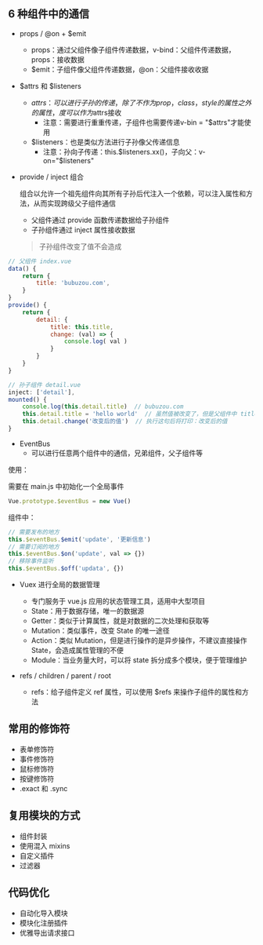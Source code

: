 ## 6 种组件中的通信

- props / @on + $emit
  - props：通过父组件像子组件传递数据，v-bind：父组件传递数据，props：接收数据
  - $emit：子组件像父组件传递数据，@on：父组件接收收据
- $attrs 和 $listeners
  - $attrs：可以进行子孙的传递，除了不作为 prop，class，style 的属性之外的属性，度可以作为$attrs接收
    - 注意：需要进行重重传递，子组件也需要传递v-bin = "$attrs"才能使用
  - $listeners：也是类似方法进行子孙像父传递信息
    - 注意：孙向子传递：this.$listeners.xx()，子向父：v-on="$listeners"

- provide / inject 组合

  组合以允许一个祖先组件向其所有子孙后代注入一个依赖，可以注入属性和方法，从而实现跨级父子组件通信

  - 父组件通过 provide 函数传递数据给子孙组件
  - 子孙组件通过 inject 属性接收数据 

  > 子孙组件改变了值不会造成

```js
// 父组件 index.vue
data() {
    return {
        title: 'bubuzou.com',
    }
}
provide() {
    return {
        detail: {
            title: this.title,
            change: (val) => {
                console.log( val )
            }
        }
    }
}

// 孙子组件 detail.vue
inject: ['detail'],
mounted() {
    console.log(this.detail.title)  // bubuzou.com
    this.detail.title = 'hello world'  // 虽然值被改变了，但是父组件中 title 并不会重新渲染
    this.detail.change('改变后的值')  // 执行这句后将打印：改变后的值 
}

```

- EventBus
  - 可以进行任意两个组件中的通信，兄弟组件，父子组件等

使用：

需要在 main.js 中初始化一个全局事件

```js
Vue.prototype.$eventBus = new Vue()
```

组件中：

```js
// 需要发布的地方
this.$eventBus.$emit('update', '更新信息')
// 需要订阅的地方
this.$eventBus.$on('update', val => {})
// 移除事件监听
this.$eventBus.$off('updata', {})
```

- Vuex 进行全局的数据管理
  - 专门服务于 vue.js 应用的状态管理工具，适用中大型项目
  - State：用于数据存储，唯一的数据源
  - Getter：类似于计算属性，就是对数据的二次处理和获取等
  - Mutation：类似事件，改变 State 的唯一途径
  - Action：类似 Mutation，但是进行操作的是异步操作，不建议直接操作 State，会造成属性管理的不便
  - Module：当业务量大时，可以将 state 拆分成多个模块，便于管理维护

- refs / children / parent / root
  - refs：给子组件定义 ref 属性，可以使用 $refs 来操作子组件的属性和方法

## 常用的修饰符

- 表单修饰符
- 事件修饰符
- 鼠标修饰符
- 按键修饰符
- .exact 和  .sync



## 复用模块的方式

- 组件封装
- 使用混入 mixins
- 自定义插件
- 过滤器 



## 代码优化

- 自动化导入模块
- 模块化注册插件
- 优雅导出请求接口


